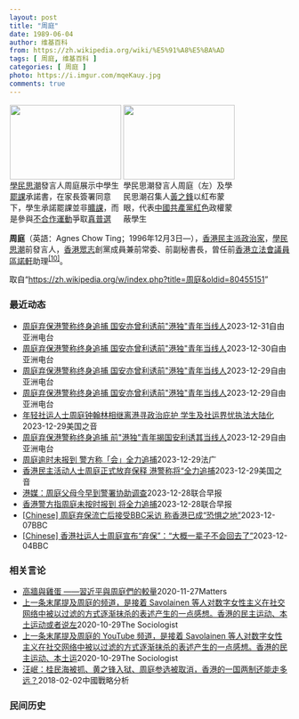 ```yaml
---
layout: post
title: "周庭"
date: 1989-06-04
author: 维基百科
from: https://zh.wikipedia.org/wiki/%E5%91%A8%E5%BA%AD
tags: [ 周庭, 维基百科 ]
categories: [ 周庭 ]
photo: https://i.imgur.com/mqeKauy.jpg
comments: true
---
```

<div class="mw-content-ltr mw-parser-output" lang="zh" dir="ltr">
<style data-mw-deduplicate="TemplateStyles:r70089473/mw-parser-output/.tmulti">.mw-parser-output .tmulti .thumbinner{display:flex;flex-direction:column}.mw-parser-output .tmulti .trow{display:flex;flex-direction:row;clear:left;flex-wrap:wrap;width:100%;box-sizing:border-box}.mw-parser-output .tmulti .tsingle{margin:1px;float:left}.mw-parser-output .tmulti .theader{clear:both;font-weight:bold;text-align:center;align-self:center;background-color:transparent;width:100%}.mw-parser-output .tmulti .thumbcaption{background-color:transparent}.mw-parser-output .tmulti .text-align-left{text-align:left}.mw-parser-output .tmulti .text-align-right{text-align:right}.mw-parser-output .tmulti .text-align-center{text-align:center}@media all and (max-width:720px){.mw-parser-output .tmulti .thumbinner{width:100%!important;box-sizing:border-box;max-width:none!important;align-items:center}.mw-parser-output .tmulti .trow{justify-content:center}.mw-parser-output .tmulti .tsingle{float:none!important;max-width:100%!important;box-sizing:border-box;text-align:center}.mw-parser-output .tmulti .tsingle .thumbcaption{text-align:left}.mw-parser-output .tmulti .trow>.thumbcaption{text-align:center}}</style><div class="thumb tmulti tright"><div class="thumbinner" style="width:408px;max-width:408px"><div class="trow"><div class="tsingle" style="width:202px;max-width:202px"><div class="thumbimage"><span typeof="mw:File"><a href="/wiki/File:%E9%A6%99%E6%B8%AF%E5%AD%B8%E6%B0%91%E6%80%9D%E6%BD%AE%E5%AE%A3%E4%BD%88926%E4%B8%AD%E5%AD%B8%E7%94%9F%E7%BD%B7%E8%AA%B2%E5%AE%89%E6%8E%92_(2).jpg" class="mw-file-description"><img alt="" src="//upload.wikimedia.org/wikipedia/commons/thumb/f/f4/%E9%A6%99%E6%B8%AF%E5%AD%B8%E6%B0%91%E6%80%9D%E6%BD%AE%E5%AE%A3%E4%BD%88926%E4%B8%AD%E5%AD%B8%E7%94%9F%E7%BD%B7%E8%AA%B2%E5%AE%89%E6%8E%92_%282%29.jpg/200px-%E9%A6%99%E6%B8%AF%E5%AD%B8%E6%B0%91%E6%80%9D%E6%BD%AE%E5%AE%A3%E4%BD%88926%E4%B8%AD%E5%AD%B8%E7%94%9F%E7%BD%B7%E8%AA%B2%E5%AE%89%E6%8E%92_%282%29.jpg" decoding="async" width="200" height="134" class="mw-file-element" srcset="//upload.wikimedia.org/wikipedia/commons/thumb/f/f4/%E9%A6%99%E6%B8%AF%E5%AD%B8%E6%B0%91%E6%80%9D%E6%BD%AE%E5%AE%A3%E4%BD%88926%E4%B8%AD%E5%AD%B8%E7%94%9F%E7%BD%B7%E8%AA%B2%E5%AE%89%E6%8E%92_%282%29.jpg/300px-%E9%A6%99%E6%B8%AF%E5%AD%B8%E6%B0%91%E6%80%9D%E6%BD%AE%E5%AE%A3%E4%BD%88926%E4%B8%AD%E5%AD%B8%E7%94%9F%E7%BD%B7%E8%AA%B2%E5%AE%89%E6%8E%92_%282%29.jpg 1.5x, //upload.wikimedia.org/wikipedia/commons/thumb/f/f4/%E9%A6%99%E6%B8%AF%E5%AD%B8%E6%B0%91%E6%80%9D%E6%BD%AE%E5%AE%A3%E4%BD%88926%E4%B8%AD%E5%AD%B8%E7%94%9F%E7%BD%B7%E8%AA%B2%E5%AE%89%E6%8E%92_%282%29.jpg/400px-%E9%A6%99%E6%B8%AF%E5%AD%B8%E6%B0%91%E6%80%9D%E6%BD%AE%E5%AE%A3%E4%BD%88926%E4%B8%AD%E5%AD%B8%E7%94%9F%E7%BD%B7%E8%AA%B2%E5%AE%89%E6%8E%92_%282%29.jpg 2x" data-file-width="1936" data-file-height="1296"></a></span></div><div class="thumbcaption"><a href="/wiki/%E5%AD%B8%E6%B0%91%E6%80%9D%E6%BD%AE" title="學民思潮">學民思潮</a>發言人周庭展示中學生<a href="/wiki/%E7%BD%B7%E8%AA%B2" title="罷課">罷課</a>承諾書，在家長簽署同意下，學生承諾罷課並非<a href="/wiki/%E6%97%B7%E8%AF%BE" class="mw-disambig" title="旷课">曠課</a>，而是參與<a href="/wiki/%E4%B8%8D%E5%90%88%E4%BD%9C%E9%81%8B%E5%8B%95" title="不合作運動">不合作運動</a>爭取<a href="/wiki/%E7%9C%9F%E6%99%AE%E9%81%B8" title="真普選">真普選</a></div></div><div class="tsingle" style="width:202px;max-width:202px"><div class="thumbimage"><span typeof="mw:File"><a href="/wiki/File:%E9%A6%99%E6%B8%AF%E5%AD%B8%E6%B0%91%E6%80%9D%E6%BD%AE%E5%AE%A3%E4%BD%88926%E4%B8%AD%E5%AD%B8%E7%94%9F%E7%BD%B7%E8%AA%B2%E5%AE%89%E6%8E%92_(6).jpg" class="mw-file-description"><img alt="" src="//upload.wikimedia.org/wikipedia/commons/thumb/a/ab/%E9%A6%99%E6%B8%AF%E5%AD%B8%E6%B0%91%E6%80%9D%E6%BD%AE%E5%AE%A3%E4%BD%88926%E4%B8%AD%E5%AD%B8%E7%94%9F%E7%BD%B7%E8%AA%B2%E5%AE%89%E6%8E%92_%286%29.jpg/200px-%E9%A6%99%E6%B8%AF%E5%AD%B8%E6%B0%91%E6%80%9D%E6%BD%AE%E5%AE%A3%E4%BD%88926%E4%B8%AD%E5%AD%B8%E7%94%9F%E7%BD%B7%E8%AA%B2%E5%AE%89%E6%8E%92_%286%29.jpg" decoding="async" width="200" height="134" class="mw-file-element" srcset="//upload.wikimedia.org/wikipedia/commons/thumb/a/ab/%E9%A6%99%E6%B8%AF%E5%AD%B8%E6%B0%91%E6%80%9D%E6%BD%AE%E5%AE%A3%E4%BD%88926%E4%B8%AD%E5%AD%B8%E7%94%9F%E7%BD%B7%E8%AA%B2%E5%AE%89%E6%8E%92_%286%29.jpg/300px-%E9%A6%99%E6%B8%AF%E5%AD%B8%E6%B0%91%E6%80%9D%E6%BD%AE%E5%AE%A3%E4%BD%88926%E4%B8%AD%E5%AD%B8%E7%94%9F%E7%BD%B7%E8%AA%B2%E5%AE%89%E6%8E%92_%286%29.jpg 1.5x, //upload.wikimedia.org/wikipedia/commons/thumb/a/ab/%E9%A6%99%E6%B8%AF%E5%AD%B8%E6%B0%91%E6%80%9D%E6%BD%AE%E5%AE%A3%E4%BD%88926%E4%B8%AD%E5%AD%B8%E7%94%9F%E7%BD%B7%E8%AA%B2%E5%AE%89%E6%8E%92_%286%29.jpg/400px-%E9%A6%99%E6%B8%AF%E5%AD%B8%E6%B0%91%E6%80%9D%E6%BD%AE%E5%AE%A3%E4%BD%88926%E4%B8%AD%E5%AD%B8%E7%94%9F%E7%BD%B7%E8%AA%B2%E5%AE%89%E6%8E%92_%286%29.jpg 2x" data-file-width="1936" data-file-height="1296"></a></span></div><div class="thumbcaption">學民思潮發言人周庭（左）及學民思潮召集人<a href="/wiki/%E9%BB%83%E4%B9%8B%E9%8B%92" title="黃之鋒">黃之鋒</a>以紅布蒙眼，代表<a href="/wiki/%E4%B8%AD%E5%9C%8B%E5%85%B1%E7%94%A2%E9%BB%A8" class="mw-redirect" title="中國共產黨">中國共產黨</a><a href="/wiki/%E7%B4%85%E8%89%B2" class="mw-redirect" title="紅色">紅色</a>政權蒙蔽學生</div></div></div></div></div>
<p><b>周庭</b>（英語：<span lang="en">Agnes Chow Ting</span>；1996年12月3日<span class="useeditintro" title="Template:BLP editintro">—</span>），<a href="/wiki/%E9%A6%99%E6%B8%AF" title="香港">香港</a><a href="/wiki/%E6%B0%91%E4%B8%BB%E6%B4%BE_(%E9%A6%99%E6%B8%AF)" title="民主派 (香港)">民主派</a><a href="/wiki/%E6%94%BF%E6%B2%BB%E5%AE%B6" title="政治家">政治家</a>，<a href="/wiki/%E5%AD%B8%E6%B0%91%E6%80%9D%E6%BD%AE" title="學民思潮">學民思潮</a>前發言人，<a href="/wiki/%E9%A6%99%E6%B8%AF%E7%9C%BE%E5%BF%97" title="香港眾志">香港眾志</a>創黨成員兼前常委、前副秘書長，曾任前<a href="/wiki/%E9%A6%99%E6%B8%AF%E7%AB%8B%E6%B3%95%E6%9C%83%E8%AD%B0%E5%93%A1" class="mw-redirect" title="香港立法會議員">香港立法會議員</a><a href="/wiki/%E5%8D%80%E8%AB%BE%E8%BB%92" title="區諾軒">區諾軒</a>助理<sup id="cite_ref-10" class="reference"><a href="#cite_note-10">[10]</a></sup>。
</p>
<meta property="mw:PageProp/toc">
</div><!--esi <esi:include src="/esitest-fa8a495983347898/content" /> --><noscript><img src="https://login.wikimedia.org/wiki/Special:CentralAutoLogin/start?type=1x1" alt="" width="1" height="1" style="border: none; position: absolute;"></noscript>
<div class="printfooter" data-nosnippet="">取自“<a dir="ltr" href="https://zh.wikipedia.org/w/index.php?title=周庭&amp;oldid=80455151">https://zh.wikipedia.org/w/index.php?title=周庭&amp;oldid=80455151</a>”</div><div id="recent-news"><h3>最近动态</h3><ul><li><a href="https://nodebe4.github.io/waimei/2023-12-31/%E5%91%A8%E5%BA%AD%E5%BC%83%E4%BF%9D%E6%B8%AF%E8%AD%A6%E7%A7%B0%E7%BB%88%E8%BA%AB%E8%BF%BD%E6%8D%95-%E5%9B%BD%E5%AE%89%E4%BA%A6%E6%9B%BE%E5%88%A9%E8%AF%B1%E5%89%8D-%E6%B8%AF%E7%8B%AC-%E9%9D%92%E5%B9%B4%E5%BD%93%E7%BA%BF%E4%BA%BA" title="周庭弃保港警称终身追捕 国安亦曾利诱前”港独”青年当线人—— 前香港众志成员周庭本月初在社交网站表示，考虑到香港形势、自身安全等因素，将不会返回香港报到，更表示自己可能一生也不会回港。 路透社资...">周庭弃保港警称终身追捕 国安亦曾利诱前"港独"青年当线人</a><time>2023-12-31</time><a class="tag">自由亚洲电台</a></li>
<li><a href="https://nodebe4.github.io/waimei/2023-12-30/%E5%91%A8%E5%BA%AD%E5%BC%83%E4%BF%9D%E6%B8%AF%E8%AD%A6%E7%A7%B0%E7%BB%88%E8%BA%AB%E8%BF%BD%E6%8D%95-%E5%9B%BD%E5%AE%89%E4%BA%A6%E6%9B%BE%E5%88%A9%E8%AF%B1%E5%89%8D-%E6%B8%AF%E7%8B%AC-%E9%9D%92%E5%B9%B4%E5%BD%93%E7%BA%BF%E4%BA%BA" title="周庭弃保港警称终身追捕 国安亦曾利诱前”港独”青年当线人—— 前香港众志成员周庭本月初在社交网站表示，考虑到香港形势、自身安全等因素，将不会返回香港报到，更表示自己可能一生也不会回港。 路透社资...">周庭弃保港警称终身追捕 国安亦曾利诱前"港独"青年当线人</a><time>2023-12-30</time><a class="tag">自由亚洲电台</a></li>
<li><a href="https://nodebe4.github.io/waimei/2023-12-29/%E5%91%A8%E5%BA%AD%E5%BC%83%E4%BF%9D%E6%B8%AF%E8%AD%A6%E7%A7%B0%E7%BB%88%E8%BA%AB%E8%BF%BD%E6%8D%95-%E5%9B%BD%E5%AE%89%E4%BA%A6%E6%9B%BE%E5%88%A9%E8%AF%B1%E5%89%8D-%E6%B8%AF%E7%8B%AC-%E9%9D%92%E5%B9%B4%E5%BD%93%E7%BA%BF%E4%BA%BA" title="周庭弃保港警称终身追捕 国安亦曾利诱前”港独”青年当线人—— 前香港众志成员周庭本月初在社交网站表示，考虑到香港形势、自身安全等因素，将不会返回香港报到，更表示自己可能一生也不会回港。 路透社资...">周庭弃保港警称终身追捕 国安亦曾利诱前"港独"青年当线人</a><time>2023-12-29</time><a class="tag">自由亚洲电台</a></li>
<li><a href="https://nodebe4.github.io/waimei/2023-12-29/%E5%91%A8%E5%BA%AD%E5%BC%83%E4%BF%9D%E6%B8%AF%E8%AD%A6%E7%A7%B0%E7%BB%88%E8%BA%AB%E8%BF%BD%E6%8D%95-%E5%9B%BD%E5%AE%89%E4%BA%A6%E6%9B%BE%E5%88%A9%E8%AF%B1%E5%89%8D-%E6%B8%AF%E7%8B%AC-%E9%9D%92%E5%B9%B4%E5%BD%93%E7%BA%BF%E4%BA%BA" title="周庭弃保港警称终身追捕 国安亦曾利诱前”港独”青年当线人—— 前香港众志成员周庭本月初在社交网站表示，考虑到香港形势、自身安全等因素，将不会返回香港报到，更表示自己可能一生也不会回港。 路透社资...">周庭弃保港警称终身追捕 国安亦曾利诱前"港独"青年当线人</a><time>2023-12-29</time><a class="tag">自由亚洲电台</a></li>
<li><a href="https://nodebe4.github.io/waimei/2023-12-29/%E5%B9%B4%E8%BD%BB%E7%A4%BE%E8%BF%90%E4%BA%BA%E5%A3%AB%E5%91%A8%E5%BA%AD%E9%92%9F%E7%BF%B0%E6%9E%97%E7%9B%B8%E7%BB%A7%E7%A6%BB%E6%B8%AF%E5%AF%BB%E6%94%BF%E6%B2%BB%E5%BA%87%E6%8A%A4-%E5%AD%A6%E7%94%9F%E5%8F%8A%E7%A4%BE%E8%BF%90%E7%95%8C%E5%BF%A7%E6%89%A7%E6%B3%95%E5%A4%A7%E9%99%86%E5%8C%96" title="年轻社运人士周庭钟翰林相继离港寻政治庇护 学生及社运界忧执法大陆化—— Fri, 29 Dec 2023 17:14:13 GMT 资料照片: 前香港众志副秘书长周庭(中) 香港 —&nbsp; 继前香港...">年轻社运人士周庭钟翰林相继离港寻政治庇护 学生及社运界忧执法大陆化</a><time>2023-12-29</time><a class="tag">美国之音</a></li>
<li><a href="https://nodebe4.github.io/waimei/2023-12-29/%E5%91%A8%E5%BA%AD%E5%BC%83%E4%BF%9D%E6%B8%AF%E8%AD%A6%E7%A7%B0%E7%BB%88%E8%BA%AB%E8%BF%BD%E6%8D%95-%E5%89%8D-%E6%B8%AF%E7%8B%AC-%E9%9D%92%E5%B9%B4%E6%8F%AD%E5%9B%BD%E5%AE%89%E5%88%A9%E8%AF%B1%E5%85%B6%E5%BD%93%E7%BA%BF%E4%BA%BA" title="周庭弃保港警称终身追捕 前”港独”青年揭国安利诱其当线人—— 前香港众志成员周庭本月初在社交网站表示，考虑到香港形势、自身安全等因素，将不会返回香港报到，更表示自己可能一生也不会回港。 路透社资...">周庭弃保港警称终身追捕 前"港独"青年揭国安利诱其当线人</a><time>2023-12-29</time><a class="tag">自由亚洲电台</a></li>
<li><a href="https://nodebe4.github.io/waimei/2023-12-29/%E5%91%A8%E5%BA%AD%E9%80%BE%E6%97%B6%E6%9C%AA%E6%8A%A5%E5%88%B0-%E8%AD%A6%E6%96%B9%E7%A7%B0-%E4%BC%9A-%E5%85%A8%E5%8A%9B%E8%BF%BD%E6%8D%95" title="周庭逾时未报到 警方称「会」全力追捕—— 29/12/2023 - 10:47 香港社运人士周庭早前声称弃保潜逃，在昨(28日)天的规定时间过後，未有依时向警方报到，港警表示，她已违反保释条件，...">周庭逾时未报到  警方称「会」全力追捕</a><time>2023-12-29</time><a class="tag">法广</a></li>
<li><a href="https://nodebe4.github.io/waimei/2023-12-29/%E9%A6%99%E6%B8%AF%E6%B0%91%E4%B8%BB%E6%B4%BB%E5%8A%A8%E4%BA%BA%E5%A3%AB%E5%91%A8%E5%BA%AD%E6%AD%A3%E5%BC%8F%E6%94%BE%E5%BC%83%E4%BF%9D%E9%87%8A-%E6%B8%AF%E8%AD%A6%E7%A7%B0%E5%B0%86-%E5%85%A8%E5%8A%9B%E8%BF%BD%E6%8D%95" title="香港民主活动人士周庭正式放弃保释 港警称将“全力追捕—— Fri, 29 Dec 2023 08:56:11 GMT 资料照：2023年12月4日，前香港众志副秘书长周庭接受日本传媒访问表示，已...">香港民主活动人士周庭正式放弃保释 港警称将“全力追捕</a><time>2023-12-29</time><a class="tag">美国之音</a></li>
<li><a href="https://nodebe4.github.io/waimei/2023-12-28/%E6%B8%AF%E5%AA%92-%E5%91%A8%E5%BA%AD%E7%88%B6%E6%AF%8D%E4%BB%8A%E6%97%A9%E5%88%B0%E8%AD%A6%E7%BD%B2%E5%8D%8F%E5%8A%A9%E8%B0%83%E6%9F%A5" title="港媒：周庭父母今早到警署协助调查—— 香港媒体引述消息人士报道，前香港众志成员周庭的父母星期五（12月29日）上午到警署协助调查。 综合网媒“香港01”、《星岛日报》《明报》等报道，周庭弃保潜逃...">港媒：周庭父母今早到警署协助调查</a><time>2023-12-28</time><a class="tag">联合早报</a></li>
<li><a href="https://nodebe4.github.io/waimei/2023-12-28/%E9%A6%99%E6%B8%AF%E8%AD%A6%E6%96%B9%E6%8C%87%E5%91%A8%E5%BA%AD%E6%9C%AA%E6%8C%89%E6%97%B6%E6%8A%A5%E5%88%B0-%E5%B0%86%E5%85%A8%E5%8A%9B%E8%BF%BD%E6%8D%95" title="香港警方指周庭未按时报到 将全力追捕—— 前香港众志成员周庭（中）12月3日透露，她已前往加拿大求学，不打算回香港就国安案向警方报到。图为周庭和前众志秘书长黄之锋在2019年8月30日获准保释后...">香港警方指周庭未按时报到 将全力追捕</a><time>2023-12-28</time><a class="tag">联合早报</a></li>
<li><a href="https://nodebe4.github.io/waimei/2023-12-07/Chinese-%E5%91%A8%E5%BA%AD%E5%BC%83%E4%BF%9D%E6%B5%81%E4%BA%A1%E5%90%8E%E6%8E%A5%E5%8F%97BBC%E9%87%87%E8%AE%BF-%E7%A7%B0%E9%A6%99%E6%B8%AF%E5%B7%B2%E6%88%90-%E6%81%90%E6%83%A7%E4%B9%8B%E5%9C%B0" title="[Chinese] 周庭弃保流亡后接受BBC采访 称香港已成“恐惧之地”—— 周庭弃保流亡后接受BBC采访 称香港已成“恐惧之地” 黄思琪（Kelly Ng） BBC记者，发自新加坡 2023年...">[Chinese] 周庭弃保流亡后接受BBC采访 称香港已成“恐惧之地”</a><time>2023-12-07</time><a class="tag">BBC</a></li>
<li><a href="https://nodebe4.github.io/waimei/2023-12-04/Chinese-%E9%A6%99%E6%B8%AF%E7%A4%BE%E8%BF%90%E4%BA%BA%E5%A3%AB%E5%91%A8%E5%BA%AD%E5%AE%A3%E5%B8%83-%E5%BC%83%E4%BF%9D-%E5%A4%A7%E6%A6%82%E4%B8%80%E8%BE%88%E5%AD%90%E4%B8%8D%E4%BC%9A%E5%9B%9E%E5%8E%BB%E4%BA%86" title="[Chinese] 香港社运人士周庭宣布“弃保”：“大概一辈子不会回去了”—— 香港社运人士周庭宣布“弃保”：“大概一辈子不会回去了” 2023年12月4日 图像来源，Reuters 曾被香港国...">[Chinese] 香港社运人士周庭宣布“弃保”：“大概一辈子不会回去了”</a><time>2023-12-04</time><a class="tag">BBC</a></li>
</ul></div><div id="open-opinion"><h3>相关言论</h3><ul><li><a href="https://nodebe4.github.io/opinion/2020-11-27/%E9%AB%98%E7%89%86%E8%88%87%E9%9B%9E%E8%9B%8B-%E7%BF%92%E8%BF%91%E5%B9%B3%E8%88%87%E5%91%A8%E5%BA%AD%E5%80%91%E7%9A%84%E8%BC%83%E9%87%8F/" title="楊建利">高牆與雞蛋 ——習近平與周庭們的較量</a><time>2020-11-27</time><a class="tag">Matters</a></li>
<li><a href="https://nodebe4.github.io/opinion/2020-10-29/%E4%B8%8A%E4%B8%80%E6%9D%A1%E6%9C%AB%E5%B0%BE%E6%8F%90%E5%8F%8A%E5%91%A8%E5%BA%AD%E7%9A%84%E9%A2%91%E9%81%93-%E6%98%AF%E6%8E%A5%E7%9D%80-Savolainen-%E7%AD%89%E4%BA%BA%E5%AF%B9%E6%95%B0%E5%AD%97%E5%A5%B3%E6%80%A7%E4%B8%BB%E4%B9%89%E5%9C%A8%E7%A4%BE%E4%BA%A4%E7%BD%91%E7%BB%9C%E4%B8%AD%E8%A2%AB%E4%BB%A5%E8%BF%87%E6%BB%A4%E7%9A%84%E6%96%B9%E5%BC%8F/" title="The Sociologist">上一条末尾提及周庭的频道，是接着 Savolainen 等人对数字女性主义在社交网络中被以过滤的方式逐渐抹杀的表述产生的一点感想。香港的民主运动、本土运动或者说左</a><time>2020-10-29</time><a class="tag">The Sociologist</a></li>
<li><a href="https://nodebe4.github.io/opinion/2020-10-29/%E4%B8%8A%E4%B8%80%E6%9D%A1%E6%9C%AB%E5%B0%BE%E6%8F%90%E5%8F%8A%E5%91%A8%E5%BA%AD%E7%9A%84-YouTube-%E9%A2%91%E9%81%93-%E6%98%AF%E6%8E%A5%E7%9D%80-Savolainen-%E7%AD%89%E4%BA%BA%E5%AF%B9%E6%95%B0%E5%AD%97%E5%A5%B3%E6%80%A7%E4%B8%BB%E4%B9%89%E5%9C%A8%E7%A4%BE%E4%BA%A4%E7%BD%91/" title="The Sociologist">上一条末尾提及周庭的 YouTube 频道，是接着 Savolainen 等人对数字女性主义在社交网络中被以过滤的方式逐渐抹杀的表述产生的一点感想。香港的民主运动、本土运</a><time>2020-10-29</time><a class="tag">The Sociologist</a></li>
<li><a href="https://nodebe4.github.io/opinion/2018-02-02/%E6%B1%AA%E5%B2%B7-%E6%A1%82%E6%B0%91%E6%B5%B7%E8%A2%AB%E6%8A%93-%E9%BB%84%E4%B9%8B%E9%94%8B%E5%85%A5%E7%8B%B1-%E5%91%A8%E5%BA%AD%E5%8F%82%E9%80%89%E8%A2%AB%E5%8F%96%E6%B6%88-%E9%A6%99%E6%B8%AF%E7%9A%84%E4%B8%80%E5%9B%BD%E4%B8%A4%E5%88%B6%E8%BF%98%E8%83%BD%E8%B5%B0%E5%A4%9A%E8%BF%9C/" title="汪岷">汪岷：桂民海被抓、黄之锋入狱、周庭参选被取消，香港的一国两制还能走多远？</a><time>2018-02-02</time><a class="tag">中國戰略分析</a></li>
</ul></div><div id="mjls-record"><h3>民间历史</h3><ul></ul></div>